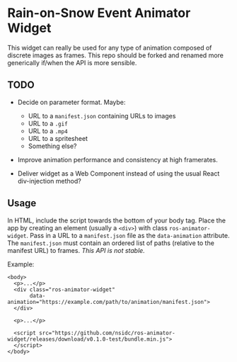 # Rain-on-Snow Event Animator Widget

This widget can really be used for any type of animation composed of discrete
images as frames. This repo should be forked and renamed more generically
if/when the API is more sensible.


## TODO

- Decide on parameter format. Maybe:
  - URL to a `manifest.json` containing URLs to images
  - URL to a `.gif`
  - URL to a `.mp4`
  - URL to a spritesheet
  - Something else?

- Improve animation performance and consistency at high framerates.

- Deliver widget as a Web Component instead of using the usual React
  div-injection method?


## Usage

In HTML, include the script towards the bottom of your body tag. Place the app
by creating an element (usually a `<div>`) with class `ros-animator-widget`.
Pass in a URL to a `manifest.json` file as the `data-animation` attribute. The
`manifest.json` must contain an ordered list of paths (relative to the manifest
URL) to frames. *This API is not stable.*

Example:

```
<body>
  <p>...</p>
  <div class="ros-animator-widget"
       data-animation="https://example.com/path/to/animation/manifest.json">
  </div>

  <p>...</p>

  <script src="https://github.com/nsidc/ros-animator-widget/releases/download/v0.1.0-test/bundle.min.js">
  </script>
</body>
```
